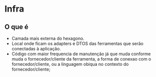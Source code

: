 # Infra

## O que é

- Camada mais externa do hexagono.
- Local onde ficam os adapters e DTOS das ferramentas que serão conectadas à aplicação.
- Código com maior frequencia de manutenção já que muda conforme muda o fornecedor/cliente da ferramenta, a forma de conexao com o fornecedor/cliente, ou a linguagem obiqua no contexto do fornecedor/cliente;
